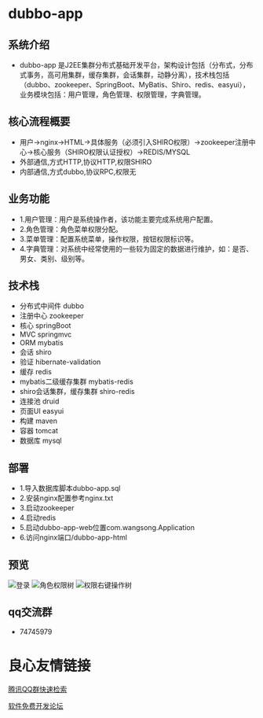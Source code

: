 # dubbo-app

## 系统介绍

- dubbo-app 是J2EE集群分布式基础开发平台，架构设计包括（分布式，分布式事务，高可用集群，缓存集群，会话集群，动静分离），技术栈包括（dubbo、zookeeper、SpringBoot、MyBatis、Shiro、redis、easyui），业务模块包括：用户管理，角色管理、权限管理，字典管理。

## 核心流程概要
- 用户->nginx->HTML->具体服务（必须引入SHIRO权限）->zookeeper注册中心->核心服务（SHIRO权限认证授权）->REDIS/MYSQL
- 外部通信,方式HTTP,协议HTTP,权限SHIRO
- 内部通信,方式dubbo,协议RPC,权限无

## 业务功能

- 1.用户管理：用户是系统操作者，该功能主要完成系统用户配置。
- 2.角色管理：角色菜单权限分配。
- 3.菜单管理：配置系统菜单，操作权限，按钮权限标识等。
- 4.字典管理：对系统中经常使用的一些较为固定的数据进行维护，如：是否、男女、类别、级别等。

## 技术栈

- 分布式中间件 dubbo
- 注册中心 zookeeper
- 核心 springBoot 
- MVC springmvc 
- ORM mybatis 
- 会话 shiro 
- 验证 hibernate-validation
- 缓存 redis
- mybatis二级缓存集群 mybatis-redis
- shiro会话集群，缓存集群 shiro-redis
- 连接池 druid
- 页面UI easyui
- 构建 maven
- 容器 tomcat
- 数据库 mysql

## 部署

- 1.导入数据库脚本dubbo-app.sql
- 2.安装nginx配置参考nginx.txt
- 3.启动zookeeper
- 4.启动redis
- 5.启动dubbo-app-web位置com.wangsong.Application
- 6.访问nginx端口/dubbo-app-html

## 预览

![](http://git.oschina.net/uploads/images/2016/1116/164543_5571d631_420150.png "登录")
![](http://git.oschina.net/uploads/images/2016/1116/164618_99cd6105_420150.png "角色权限树")
![](http://git.oschina.net/uploads/images/2016/1116/164633_6dd5c2e9_420150.png "权限右键操作树")

## qq交流群

- 74745979

 # 良心友情链接

[腾讯QQ群快速检索](http://u.720life.cn/s/8cf73f7c)

[软件免费开发论坛](http://u.720life.cn/s/bbb01dc0)